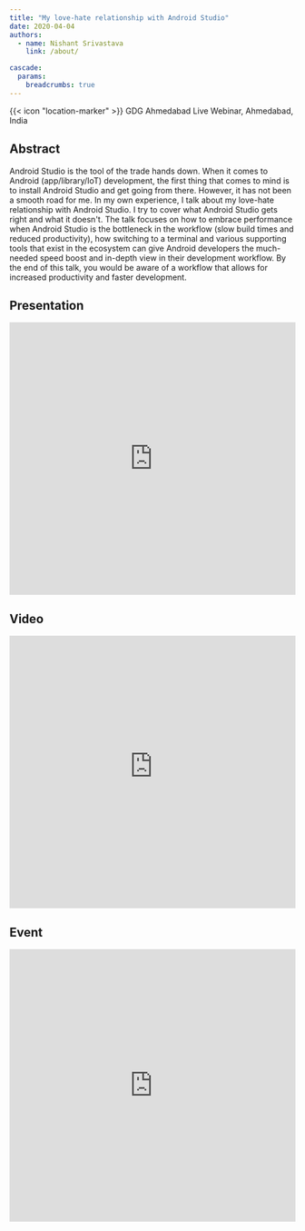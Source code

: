 ```yaml
---
title: "My love-hate relationship with Android Studio"
date: 2020-04-04
authors:
  - name: Nishant Srivastava
    link: /about/

cascade:
  params:
    breadcrumbs: true
---
```


{{< icon "location-marker" >}} GDG Ahmedabad Live Webinar, Ahmedabad, India

<!--more-->

## Abstract

Android Studio is the tool of the trade hands down. When it comes to Android (app/library/IoT) development, the first thing that comes to mind is to install Android Studio and get going from there. However, it has not been a smooth road for me. In my own experience, I talk about my love-hate relationship with Android Studio. I try to cover what Android Studio gets right and what it doesn't. The talk focuses on how to embrace performance when Android Studio is the bottleneck in the workflow (slow build times and reduced productivity), how switching to a terminal and various supporting tools that exist in the ecosystem can give Android developers the much-needed speed boost and in-depth view in their development workflow. By the end of this talk, you would be aware of a workflow that allows for increased productivity and faster development.

## Presentation

<iframe src="https://docs.google.com/presentation/d/e/2PACX-1vRwhpbA57IPI3haF_n5CjjZ3HvCnBAVwXLWu4n1CttvH0y39HAK6GZIl0xMen6pfu0JJeu2ZOvAkwBu/embed?start=false&loop=true&delayms=3000" frameborder="0" width="100%" height="480" allowfullscreen="true" mozallowfullscreen="true" webkitallowfullscreen="true"></iframe>

## Video

<iframe width="100%" height="480" src="https://www.youtube-nocookie.com/embed/v-gHwiHsZR0" frameborder="0" allow="accelerometer; autoplay; encrypted-media; gyroscope; picture-in-picture" allowfullscreen></iframe>

## Event

<iframe src="https://web.archive.org/web/20200405150902/http://web.archive.org/screenshot/https://www.meetup.com/GDG-Ahmedabad/events/269784249/" frameborder="0" width="100%" height="480" allowfullscreen="true" mozallowfullscreen="true" webkitallowfullscreen="true"></iframe>
